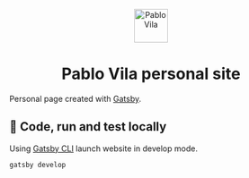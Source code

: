 <p align="center">
  <a href="https://www.pablovila.com">
    <img alt="Pablo Vila" src="https://www.pablovila.com/pablovila.png" width="60" />
  </a>
</p>
<h1 align="center">
  Pablo Vila personal site
</h1>

Personal page created with [Gatsby](https://www.gatsbyjs.org/).

## 🚀 Code, run and test locally

Using [Gatsby CLI](https://www.npmjs.com/package/gatsby-cli) launch website in develop mode.

`gatsby develop`
